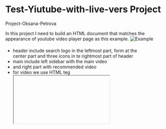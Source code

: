 # Test-Yiutube-with-live-vers  Project

Project-Oksana-Petrova

In this project I need to build  an HTML 
document that matches the appearance of 
youtube video player page as this example.
  ![Example](https://archive.ph/Bss88/439986f8be5041ce0ca4c31a1935d39c885b22c6/scr.png)
  
  #### 

  -  header include search logo in the leftmost part, form at the  
  center part and three icons in te rightmost part of header  
  -  main include left sidebar with the main video
  -  and right part with recommended video
  -  for video we use HTML teg <iframe>
  -  footer

## BUILT WITH
*  HTML
*  CSS


### Live Demo of project [youtube](https://laguna1.github.io/Test-Yiutube-with-live-vers/)


### Autor
 - Github:[@Laguna1](https://github.com/Laguna1)
 - Linkedin: [Oksana Petrova](https://www.linkedin.com/in/oksana-petrova-005bb0145/)



